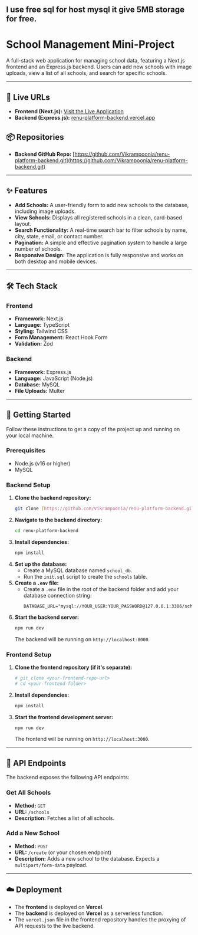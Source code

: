 ## I use free sql for host mysql it give 5MB storage for free.

# School Management Mini-Project

A full-stack web application for managing school data, featuring a Next.js frontend and an Express.js backend. Users can add new schools with image uploads, view a list of all schools, and search for specific schools.

---

## 🚀 Live URLs

* **Frontend (Next.js):** [Visit the Live Application](https://your-frontend-url.vercel.app)
* **Backend (Express.js):** [renu-platform-backend.vercel.app](https://renu-platform-backend.vercel.app)

## 📦 Repositories

* **Backend GitHub Repo:** [https://github.com/Vikrampoonia/renu-platform-backend.git](https://github.com/Vikrampoonia/renu-platform-backend.git)

---

## ✨ Features

* **Add Schools:** A user-friendly form to add new schools to the database, including image uploads.
* **View Schools:** Displays all registered schools in a clean, card-based layout.
* **Search Functionality:** A real-time search bar to filter schools by name, city, state, email, or contact number.
* **Pagination:** A simple and effective pagination system to handle a large number of schools.
* **Responsive Design:** The application is fully responsive and works on both desktop and mobile devices.

---

## 🛠️ Tech Stack

### Frontend

* **Framework:** Next.js
* **Language:** TypeScript
* **Styling:** Tailwind CSS
* **Form Management:** React Hook Form
* **Validation:** Zod

### Backend

* **Framework:** Express.js
* **Language:** JavaScript (Node.js)
* **Database:** MySQL
* **File Uploads:** Multer

---

## 🏁 Getting Started

Follow these instructions to get a copy of the project up and running on your local machine.

### Prerequisites

* Node.js (v16 or higher)
* MySQL

### Backend Setup

1.  **Clone the backend repository:**
    ```bash
    git clone [https://github.com/Vikrampoonia/renu-platform-backend.git](https://github.com/Vikrampoonia/renu-platform-backend.git)
    ```
2.  **Navigate to the backend directory:**
    ```bash
    cd renu-platform-backend
    ```
3.  **Install dependencies:**
    ```bash
    npm install
    ```
4.  **Set up the database:**
    * Create a MySQL database named `school_db`.
    * Run the `init.sql` script to create the `schools` table.
5.  **Create a `.env` file:**
    * Create a `.env` file in the root of the backend folder and add your database connection string:
        ```env
        DATABASE_URL="mysql://YOUR_USER:YOUR_PASSWORD@127.0.0.1:3306/school_db"
        ```
6.  **Start the backend server:**
    ```bash
    npm run dev
    ```
    The backend will be running on `http://localhost:8000`.

### Frontend Setup

1.  **Clone the frontend repository (if it's separate):**
    ```bash
    # git clone <your-frontend-repo-url>
    # cd <your-frontend-folder>
    ```
2.  **Install dependencies:**
    ```bash
    npm install
    ```
3.  **Start the frontend development server:**
    ```bash
    npm run dev
    ```
    The frontend will be running on `http://localhost:3000`.

---

## 📝 API Endpoints

The backend exposes the following API endpoints:

### Get All Schools

* **Method:** `GET`
* **URL:** `/schools`
* **Description:** Fetches a list of all schools.

### Add a New School

* **Method:** `POST`
* **URL:** `/create` (or your chosen endpoint)
* **Description:** Adds a new school to the database. Expects a `multipart/form-data` payload.

---

## ☁️ Deployment

* The **frontend** is deployed on **Vercel**.
* The **backend** is deployed on **Vercel** as a serverless function.
* The `vercel.json` file in the frontend repository handles the proxying of API requests to the live backend.
